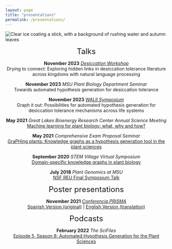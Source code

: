 ```yaml
---
layout: page
title: "presentations"
permalink: /presentations/
---
```

![Clear ice coating a stick, with a background of rushing water and autumn leaves](../images/ice.JPG)

<p align="center">
<font size="+2">Talks</font>
</p>
<p align="center">
	<b>November 2023</b> <i><a href="https://desworks.co.za/desworks-2024">Desiccation Workshop</a></i><br>
	Drying to connect: Exploring hidden links in desiccation tolerance literature across kingdoms with natural language processing<br>
</p>
<p align="center">
	<b>November 2023</b> <i>MSU Plant Biology Department Seminar</i><br>
	Towards automated hypothesis generation for desiccation tolerance<br>
</p>
<p align="center">
	<b>November 2023</b> <i><a href="https://www.walii.science/events.html">WALII Symposium</a></i><br>
	Graph it out: Possibilities for automated hypothesis generation for desiccation tolerance mechanisms across life systems<br>
</p>
<p align="center">
	<b>May 2021</b> <i>Great Lakes Bioenergy Research Center Annual Science Meeting</i><br>
	<a href="https://mediaspace.msu.edu/media/Intro+to+ML+-+GLBRC+Annual+Science+Meeting/1_w6nw7tt8">Machine learning for plant biology: what, why and how?</a><br>
</p>
<p align="center">
	<b>May 2021</b> <i>Comprehensive Exam Proposal Seminar</i><br>
	<a href="https://mediaspace.msu.edu/media/GraPHing%20plants%3A%20Knowledge%20graphs%20as%20a%20hypothesis%20generation%20tool%20in%20the%20plant%20sciences/1_27iwjyjg">GraPHing plants: Knowledge graphs as a hypothesis generation tool in the plant sciences</a><br>
</p>
<p align="center">
	<b>September 2020</b> <i>STEM Village Virtual Symposium</i><br>
	<a href="https://youtu.be/S0UHH462mvk?t=2985">Domain-specific knowledge graphs in plant biology</a><br>
</p>
<p align="center">
	<b>July 2018</b> <i>Plant Genomics at MSU</i><br>
	<a href="https://mediaspace.msu.edu/media/t/1_1h2nrq4p">NSF REU Final Symposium Talk</a><br>
</p>
<p align="center">
<font size="+2">Poster presentations</font>
</p>
<p align="center">
	<b>November 2021</b> <i><a href="https://conferenciaprisma.org/">Conferencia PRISMA</a></i><br>
	<a href="../pdfs/SPAN_PRISMA_Poster_14Nov2021.pdf">Spanish Version (original)</a> | <a href="../pdfs/ENG_PRISMA_Poster_14Nov2021.pdf">English Version (translation)</a><br>
</p>
<p align="center">
<font size="+2">Podcasts</font>
</p>
<p align="center">
	<b>February 2022</b> <i>The SciFiles</i><br>
	<a href="https://impact89fm.org/109142/podcasts/the-sci-files-02-20-2022-serena-lotreck-automated-hypothesis-generation-for-the-plant-sciences/">Episode 5, Season 8: Automated Hypothesis Generation for the Plant Sciences</a><br>
</p>
